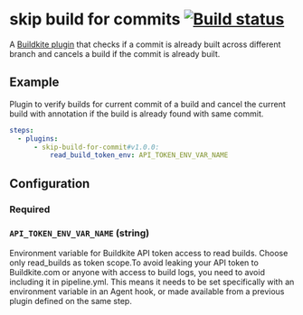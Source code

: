 # skip build for commits [![Build status](https://badge.buildkite.com/c5e8fc8efd91713b2f64222a79fb65d5ac3aa5c6717956b29b.svg?branch=master)](https://buildkite.com/buildkite/plugins-shellcheck)

A [Buildkite plugin](https://buildkite.com/docs/agent/v3/plugins) that checks if a commit is already built across different branch and cancels a build if the commit is already built.

## Example

Plugin to verify builds for current commit of a build and cancel the current build with annotation if the build is already found with same commit.

```yml
steps:
  - plugins:
      - skip-build-for-commit#v1.0.0:
          read_build_token_env: API_TOKEN_ENV_VAR_NAME
```

## Configuration

### Required

### `API_TOKEN_ENV_VAR_NAME` (string)

Environment variable for Buildkite API token access to read builds. Choose only read_builds as token scope.To avoid leaking your API token to Buildkite.com or anyone with access to build logs, you need to avoid including it in pipeline.yml. This means it needs to be set specifically with an environment variable in an Agent hook, or made available from a previous plugin defined on the same step.



